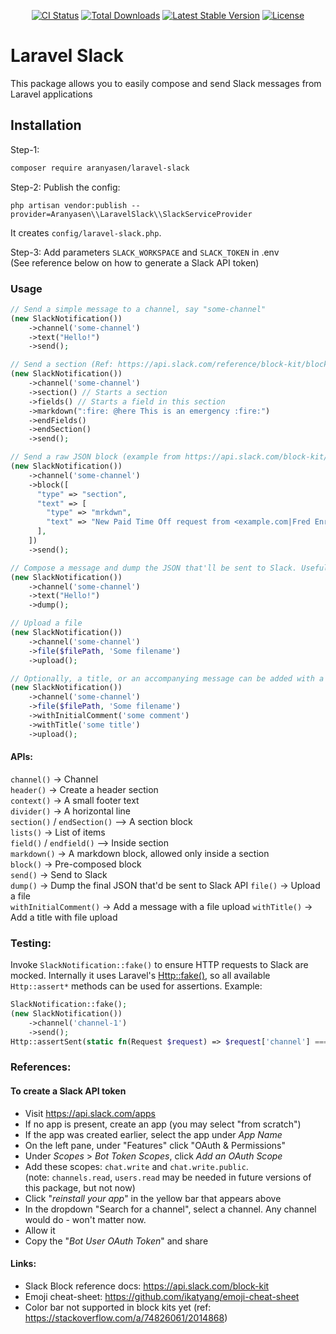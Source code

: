 <p align="center">
<a href="https://github.com/senaranya/laravel-slack/actions"><img src="https://github.com/senaranya/laravel-slack/actions/workflows/main_ci.yml/badge.svg?branch=master" alt="CI Status"></a>
<a href="https://packagist.org/packages/aranyasen/laravel-slack"><img src="https://poser.pugx.org/aranyasen/laravel-slack/downloads" alt="Total Downloads"></a>
<a href="https://packagist.org/packages/aranyasen/laravel-slack"><img src="https://poser.pugx.org/aranyasen/laravel-slack/v/stable" alt="Latest Stable Version"></a>
<a href="https://packagist.org/packages/aranyasen/laravel-slack"><img src="https://poser.pugx.org/aranyasen/laravel-slack/license" alt="License"></a>
</p>

# Laravel Slack

This package allows you to easily compose and send Slack messages from Laravel applications

## Installation

Step-1:
```sh
composer require aranyasen/laravel-slack
```
Step-2: Publish the config:
```shell
php artisan vendor:publish --provider=Aranyasen\\LaravelSlack\\SlackServiceProvider
```
It creates `config/laravel-slack.php`.

Step-3:
Add parameters `SLACK_WORKSPACE` and `SLACK_TOKEN` in .env  
(See reference below on how to generate a Slack API token)

### Usage
```php
// Send a simple message to a channel, say "some-channel"
(new SlackNotification())
    ->channel('some-channel')
    ->text("Hello!")
    ->send();

// Send a section (Ref: https://api.slack.com/reference/block-kit/blocks#section)
(new SlackNotification())
    ->channel('some-channel')
    ->section() // Starts a section
    ->fields() // Starts a field in this section
    ->markdown(":fire: @here This is an emergency :fire:")
    ->endFields()
    ->endSection()
    ->send();

// Send a raw JSON block (example from https://api.slack.com/block-kit/building#block_basics)
(new SlackNotification())
    ->channel('some-channel')
    ->block([
      "type" => "section",
      "text" => [
        "type" => "mrkdwn",
        "text" => "New Paid Time Off request from <example.com|Fred Enriquez>\n\n<https://example.com|View request>",
      ],
    ])
    ->send();

// Compose a message and dump the JSON that'll be sent to Slack. Useful for debugging.
(new SlackNotification())
    ->channel('some-channel')
    ->text("Hello!")
    ->dump();

// Upload a file
(new SlackNotification())
    ->channel('some-channel')
    ->file($filePath, 'Some filename')
    ->upload();

// Optionally, a title, or an accompanying message can be added with a file
(new SlackNotification())
    ->channel('some-channel')
    ->file($filePath, 'Some filename')
    ->withInitialComment('some comment')
    ->withTitle('some title')
    ->upload();
```
#### APIs:
`channel()`   -> Channel  
`header()`    -> Create a header section  
`context()`   -> A small footer text  
`divider()`   -> A horizontal line  
`section()` / `endSection()` --> A section block  
`lists()`     -> List of items  
`field()` / `endfield()` --> Inside section  
`markdown()`  -> A markdown block, allowed only inside a section  
`block()`     -> Pre-composed block  
`send()`      -> Send to Slack  
`dump()`      -> Dump the final JSON that'd be sent to Slack API
`file()`      -> Upload a file  
`withInitialComment()` -> Add a message with a file upload
`withTitle()` -> Add a title with file upload

### Testing:
Invoke `SlackNotification::fake()` to ensure HTTP requests to Slack are mocked. Internally it uses Laravel's [Http::fake()](https://laravel.com/docs/10.x/http-client#testing),
so all available `Http::assert*` methods can be used for assertions.
Example:
```php
SlackNotification::fake();
(new SlackNotification())
    ->channel('channel-1')
    ->send();
Http::assertSent(static fn(Request $request) => $request['channel'] === 'channel-1');
```

### References:

#### To create a Slack API token
* Visit https://api.slack.com/apps
* If no app is present, create an app (you may select "from scratch")
* If the app was created earlier, select the app under *App Name*
* On the left pane, under "Features" click "OAuth & Permissions"
* Under _Scopes_ > _Bot Token Scopes_, click _Add an OAuth Scope_
* Add these scopes: `chat.write` and `chat.write.public`.  
  (note: `channels.read`, `users.read` may be needed in future versions of this package, but not now)
* Click "_reinstall your app_" in the yellow bar that appears above
* In the dropdown "Search for a channel", select a channel. Any channel would do - won't matter now.
* Allow it
* Copy the "_Bot User OAuth Token_" and share

#### Links:
* Slack Block reference docs: https://api.slack.com/block-kit
* Emoji cheat-sheet: https://github.com/ikatyang/emoji-cheat-sheet
* Color bar not supported in block kits yet (ref: https://stackoverflow.com/a/74826061/2014868)
